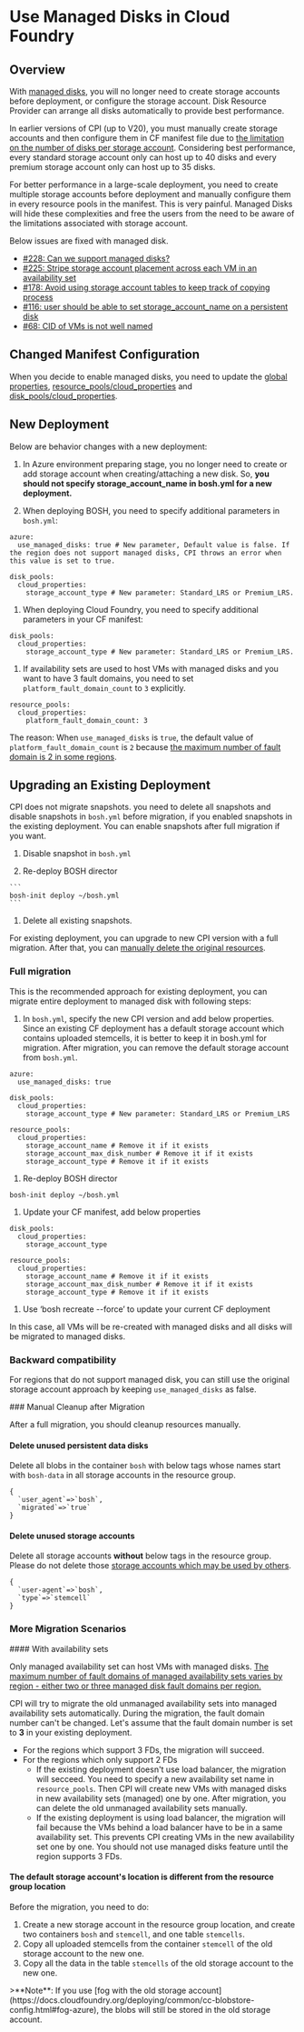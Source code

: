 # Use Managed Disks in Cloud Foundry

## Overview

With [managed disks](https://azure.microsoft.com/en-us/blog/announcing-general-availability-of-managed-disks-and-larger-scale-sets/), you will no longer need to create storage accounts before deployment, or configure the storage account. Disk Resource Provider can arrange all disks automatically to provide best performance.

In earlier versions of CPI (up to V20), you must manually create storage accounts and then configure them in CF manifest file due to [the limitation on the number of disks per storage account](https://docs.microsoft.com/en-us/azure/azure-subscription-service-limits). Considering best performance, every standard storage account only can host up to 40 disks and every premium storage account only can host up to 35 disks.

For better performance in a large-scale deployment, you need to create multiple storage accounts before deployment and manually configure them in every resource pools in the manifest. This is very painful. Managed Disks will hide these complexities and free the users from the need to be aware of the limitations associated with storage account.

Below issues are fixed with managed disk.

* [#228: Can we support managed disks?](https://github.com/cloudfoundry-incubator/bosh-azure-cpi-release/issues/228)
* [#225: Stripe storage account placement across each VM in an availability set](https://github.com/cloudfoundry-incubator/bosh-azure-cpi-release/issues/225)
* [#178: Avoid using storage account tables to keep track of copying process](https://github.com/cloudfoundry-incubator/bosh-azure-cpi-release/issues/178)
* [#116: user should be able to set storage_account_name on a persistent disk](https://github.com/cloudfoundry-incubator/bosh-azure-cpi-release/issues/116)
* [#68: CID of VMs is not well named](https://github.com/cloudfoundry-incubator/bosh-azure-cpi-release/issues/68)

## Changed Manifest Configuration

When you decide to enable managed disks, you need to update the [global properties](http://bosh.io/docs/azure-cpi.html#global), [resource_pools/cloud_properties](http://bosh.io/docs/azure-cpi.html#resource-pools) and [disk_pools/cloud_properties](http://bosh.io/docs/azure-cpi.html#disk-pools).

## New Deployment

Below are behavior changes with a new deployment:

1. In Azure environment preparing stage, you no longer need to create or add storage account when creating/attaching a new disk. So, **you should not specify storage_account_name in bosh.yml for a new deployment.**

1. When deploying BOSH, you need to specify additional parameters in `bosh.yml`:

  ```
  azure:
    use_managed_disks: true # New parameter, Default value is false. If the region does not support managed disks, CPI throws an error when this value is set to true.

  disk_pools:
    cloud_properties:
      storage_account_type # New parameter: Standard_LRS or Premium_LRS.
  ```

1. When deploying Cloud Foundry, you need to specify additional parameters in your CF manifest:

  ```
  disk_pools:
    cloud_properties:
      storage_account_type # New parameter: Standard_LRS or Premium_LRS.
  ```

1. If availability sets are used to host VMs with managed disks and you want to have 3 fault domains, you need to set `platform_fault_domain_count` to `3` explicitly.

  ```
  resource_pools:
    cloud_properties:
      platform_fault_domain_count: 3
  ```

  The reason: When `use_managed_disks` is `true`, the default value of `platform_fault_domain_count` is `2` because [the maximum number of fault domain is 2 in some regions](#with-avset).

## Upgrading an Existing Deployment

CPI does not migrate snapshots. you need to delete all snapshots and disable snapshots in `bosh.yml` before migration, if you enabled snapshots in the existing deployment. You can enable snapshots after full migration if you want.

  1. Disable snapshot in `bosh.yml`

  1. Re-deploy BOSH director

    ```
    bosh-init deploy ~/bosh.yml
    ```

  1. Delete all existing snapshots.

For existing deployment, you can upgrade to new CPI version with a full migration. After that, you can [manually delete the original resources](#manual-cleanup).

### Full migration

This is the recommended approach for existing deployment, you can migrate entire deployment to managed disk with following steps:

1. In `bosh.yml`, specify the new CPI version and add below properties. Since an existing CF deployment has a default storage account which contains uploaded stemcells, it is better to keep it in bosh.yml for migration. After migration, you can remove the default storage account from `bosh.yml`.

  ```
  azure:
    use_managed_disks: true

  disk_pools:
    cloud_properties:
      storage_account_type # New parameter: Standard_LRS or Premium_LRS

  resource_pools:
    cloud_properties:
      storage_account_name # Remove it if it exists
      storage_account_max_disk_number # Remove it if it exists
      storage_account_type # Remove it if it exists
  ```

1. Re-deploy BOSH director

  ```
  bosh-init deploy ~/bosh.yml
  ```

1. Update your CF manifest, add below properties

  ```
  disk_pools:
    cloud_properties:
      storage_account_type

  resource_pools:
    cloud_properties:
      storage_account_name # Remove it if it exists
      storage_account_max_disk_number # Remove it if it exists
      storage_account_type # Remove it if it exists
  ```

1. Use ‘bosh recreate --force’ to update your current CF deployment

In this case, all VMs will be re-created with managed disks and all disks will be migrated to managed disks.

### Backward compatibility

For regions that do not support managed disk, you can still use the original storage account approach by keeping `use_managed_disks` as false.

<a name="manual-cleanup" />
### Manual Cleanup after Migration

After a full migration, you should cleanup resources manually.

#### Delete unused persistent data disks

Delete all blobs in the container `bosh` with below tags whose names start with `bosh-data` in all storage accounts in the resource group.

```
{
  `user_agent`=>`bosh`,
  `migrated`=>`true`
}
```

#### Delete unused storage accounts

Delete all storage accounts **without** below tags in the resource group. Please do not delete those [storage accounts which may be used by others](#fog-azure).

```
{
  `user-agent`=>`bosh`,
  `type`=>`stemcell`
}
```


### More Migration Scenarios

<a name="with-avset">
#### With availability sets

Only managed availability set can host VMs with managed disks. [The maximum number of fault domains of managed availability sets varies by region - either two or three managed disk fault domains per region.](https://docs.microsoft.com/en-us/azure/virtual-machines/virtual-machines-windows-manage-availability#configure-multiple-virtual-machines-in-an-availability-set-for-redundancy)

CPI will try to migrate the old unmanaged availability sets into managed availability sets automatically. During the migration, the fault domain number can't be changed. Let's assume that the fault domain number is set to **3** in your existing deployment.

* For the regions which support 3 FDs, the migration will succeed.
* For the regions which only support 2 FDs
  * If the existing deployment doesn't use load balancer, the migration will secceed. You need to specify a new availability set name in `resource_pools`. Then CPI will create new VMs with managed disks in new availability sets (managed) one by one. After migration, you can delete the old unmanaged availability sets manually.
  * If the existing deployment is using load balancer, the migration will fail because the VMs behind a load balancer have to be in a same availability set. This prevents CPI creating VMs in the new availability set one by one. You should not use managed disks feature until the region supports 3 FDs.

#### The default storage account's location is different from the resource group location

Before the migration, you need to do:

1. Create a new storage account in the resource group location, and create two containers `bosh` and `stemcell`, and one table `stemcells`.
1. Copy all uploaded stemcells from the container `stemcell` of the old storage account to the new one.
1. Copy all the data in the table `stemcells` of the old storage account to the new one.

<a name="fog-azure"/>
>**Note**: If you use [fog with the old storage account](https://docs.cloudfoundry.org/deploying/common/cc-blobstore-config.html#fog-azure), the blobs will still be stored in the old storage account.
